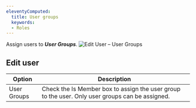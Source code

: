 ```yaml
---
eleventyComputed:
  title: User groups
  keywords:
  - Roles
---
```

Assign users to ***User Groups***.
![Edit User – User Groups](https://cdnweb.devolutions.net/docs/docs_en_server_ServerOp7007.png)

## Edit user
| Option      | Description                                                                                     |
|-------------|-------------------------------------------------------------------------------------------------|
| User Groups | Check the Is Member box to assign the user group to the user. Only user groups can be assigned. |
